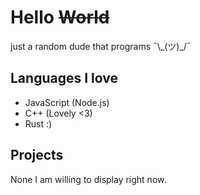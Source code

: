 # Hello ~~World~~
just a random dude that programs ¯\\\_(ツ)\_/¯

## Languages I love
- JavaScript (Node.js)
- C++ (Lovely <3)
- Rust :)

## Projects
None I am willing to display right now.
